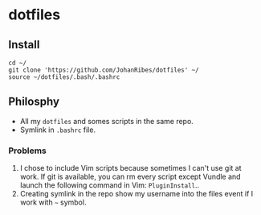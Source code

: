 # dotfiles


## Install ##

```shell
cd ~/
git clone 'https://github.com/JohanRibes/dotfiles' ~/
source ~/dotfiles/.bash/.bashrc
````


## Philosphy ##

* All my `dotfiles` and somes scripts in the same repo.
* Symlink in `.bashrc` file.


### Problems ###
1. I chose to include Vim scripts because sometimes I can't use git at work. If git is available, you can rm every script except Vundle and launch the following command in Vim: `PluginInstall`..
2. Creating symlink in the repo show my username into the files event if I work with `~` symbol. 
